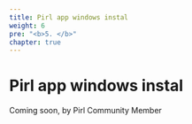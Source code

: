 ```yaml
---
title: Pirl app windows instal
weight: 6
pre: "<b>5. </b>"
chapter: true
---
```


# Pirl app windows instal

Coming soon, by Pirl Community Member
